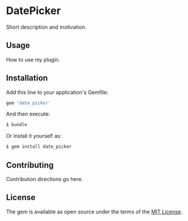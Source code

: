 # DatePicker
Short description and motivation.

## Usage
How to use my plugin.

## Installation
Add this line to your application's Gemfile:

```ruby
gem 'date_picker'
```

And then execute:
```bash
$ bundle
```

Or install it yourself as:
```bash
$ gem install date_picker
```

## Contributing
Contribution directions go here.

## License
The gem is available as open source under the terms of the [MIT License](https://opensource.org/licenses/MIT).
